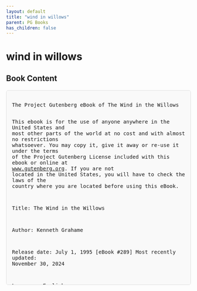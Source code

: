 ```yaml
---
layout: default
title: "wind in willows"
parent: PG Books
has_children: false
---
```



<style>
.image-gallery {
  display: flex;
  flex-wrap: wrap;
  justify-content: space-between;
  margin-bottom: 20px;
}

.image-row {
  display: flex;
  justify-content: flex-start;
  width: 100%;
  margin-bottom: 20px;
}

.image-item {
  width: 23%;
  margin-right: 2%;
  text-align: center;
}

.image-item:last-child {
  margin-right: 0;
}

.image-item img {
  width: 100%;
  height: auto;
  object-fit: cover;
  border-radius: 5px;
  box-shadow: 0 2px 4px rgba(0,0,0,0.1);
}

.image-item p {
  margin-top: 5px;
  font-size: 0.9em;
  color: #555;
}

.video-container {
  margin: 20px 0;
}

.book-content {
  max-height: 500px;
  overflow-y: auto;
  padding: 15px;
  border: 1px solid #ddd;
  border-radius: 5px;
  background-color: #f9f9f9;
  font-family: monospace;
  white-space: pre-wrap;
  margin-top: 20px;
}
</style>


# wind in willows


## Book Content

<div class="book-content">
﻿The Project Gutenberg eBook of The Wind in the Willows
    
This ebook is for the use of anyone anywhere in the United States and
most other parts of the world at no cost and with almost no restrictions
whatsoever. You may copy it, give it away or re-use it under the terms
of the Project Gutenberg License included with this ebook or online
at www.gutenberg.org. If you are not located in the United States,
you will have to check the laws of the country where you are located
before using this eBook.

Title: The Wind in the Willows

Author: Kenneth Grahame

Release date: July 1, 1995 [eBook #289]
                Most recently updated: November 30, 2024

Language: English

Credits: Mike Lough and David Widger


*** START OF THE PROJECT GUTENBERG EBOOK THE WIND IN THE WILLOWS ***

[Illustration]




The Wind in the Willows

by Kenneth Grahame

Author Of “The Golden Age,” “Dream Days,” Etc.


Contents

 CHAPTER I. THE RIVER BANK
 CHAPTER II. THE OPEN ROAD
 CHAPTER III. THE WILD WOOD
 CHAPTER IV. MR. BADGER
 CHAPTER V. DULCE DOMUM
 CHAPTER VI. MR. TOAD
 CHAPTER VII. THE PIPER AT THE GATES OF DAWN
 CHAPTER VIII. TOAD’S ADVENTURES
 CHAPTER IX. WAYFARERS ALL
 CHAPTER X. THE FURTHER ADVENTURES OF TOAD
 CHAPTER XI. “LIKE SUMMER TEMPESTS CAME HIS TEARS”
 CHAPTER XII. THE RETURN OF ULYSSES




I.
THE RIVER BANK


The Mole had been working very hard all the morning, spring-cleaning
his little home. First with brooms, then with dusters; then on ladders
and steps and chairs, with a brush and a pail of whitewash; till he had
dust in his throat and eyes, and splashes of whitewash all over his
black fur, and an aching back and weary arms. Spring was moving in the
air above and in the earth below and around him, penetrating even his
dark and lowly little house with its spirit of divine discontent and
longing. It was small wonder, then, that he suddenly flung down his
brush on the floor, said “Bother!” and “O blow!” and also “Hang
spring-cleaning!” and bolted out of the house without even waiting to
put on his coat. Something up above was calling him imperiously, and he
made for the steep little tunnel which answered in his case to the
gravelled carriage-drive owned by animals whose residences are nearer
to the sun and air. So he scraped and scratched and scrabbled and
scrooged and then he scrooged again and scrabbled and scratched and
scraped, working busily with his little paws and muttering to himself,
“Up we go! Up we go!” till at last, pop! his snout came out into the
sunlight, and he found himself rolling in the warm grass of a great
meadow.

“This is fine!” he said to himself. “This is better than whitewashing!”
The sunshine struck hot on his fur, soft breezes caressed his heated
brow, and after the seclusion of the cellarage he had lived in so long
the carol of happy birds fell on his dulled hearing almost like a
shout. Jumping off all his four legs at once, in the joy of living and
the delight of spring without its cleaning, he pursued his way across
the meadow till he reached the hedge on the further side.

“Hold up!” said an elderly rabbit at the gap. “Sixpence for the
privilege of passing by the private road!” He was bowled over in an
instant by the impatient and contemptuous Mole, who trotted along the
side of the hedge chaffing the other rabbits as they peeped hurriedly
from their holes to see what the row was about. “Onion-sauce!
Onion-sauce!” he remarked jeeringly, and was gone before they could
think of a thoroughly satisfactory reply. Then they all started
grumbling at each other. “How _stupid_ you are! Why didn’t you tell
him——” “Well, why didn’t _you_ say——” “You might have reminded him——”
and so on, in the usual way; but, of course, it was then much too late,
as is always the case.

It all seemed too good to be true. Hither and thither through the
meadows he rambled busily, along the hedgerows, across the copses,
finding everywhere birds building, flowers budding, leaves
thrusting—everything happy, and progressive, and occupied. And instead
of having an uneasy conscience pricking him and whispering “whitewash!”
he somehow could only feel how jolly it was to be the only idle dog
among all these busy citizens. After all, the best part of a holiday is
perhaps not so much to be resting yourself, as to see all the other
fellows busy working.

He thought his happiness was complete when, as he meandered aimlessly
along, suddenly he stood by the edge of a full-fed river. Never in his
life had he seen a river before—this sleek, sinuous, full-bodied
animal, chasing and chuckling, gripping things with a gurgle and
leaving them with a laugh, to fling itself on fresh playmates that
shook themselves free, and were caught and held again. All was a-shake
and a-shiver—glints and gleams and sparkles, rustle and swirl, chatter
and bubble. The Mole was bewitched, entranced, fascinated. By the side
of the river he trotted as one trots, when very small, by the side of a
man who holds one spell-bound by exciting stories; and when tired at
last, he sat on the bank, while the river still chattered on to him, a
babbling procession of the best stories in the world, sent from the
heart of the earth to be told at last to the insatiable sea.

As he sat on the grass and looked across the river, a dark hole in the
bank opposite, just above the water’s edge, caught his eye, and
dreamily he fell to considering what a nice snug dwelling-place it
would make for an animal with few wants and fond of a bijou riverside
residence, above flood level and remote from noise and dust. As he
gazed, something bright and small seemed to twinkle down in the heart
of it, vanished, then twinkled once more like a tiny star. But it could
hardly be a star in such an unlikely situation; and it was too
glittering and small for a glow-worm. Then, as he looked, it winked at
him, and so declared itself to be an eye; and a small face began
gradually to grow up round it, like a frame round a picture.

A brown little face, with whiskers.

A grave round face, with the same twinkle in its eye that had first
attracted his notice.

Small neat ears and thick silky hair.

It was the Water Rat!

Then the two animals stood and regarded each other cautiously.

“Hullo, Mole!” said the Water Rat.

“Hullo, Rat!” said the Mole.

“Would you like to come over?” enquired the Rat presently.

“Oh, its all very well to _talk_,” said the Mole, rather pettishly, he
being new to a river and riverside life and its ways.

The Rat said nothing, but stooped and unfastened a rope and hauled on
it; then lightly stepped into a little boat which the Mole had not
observed. It was painted blue outside and white within, and was just
the size for two animals; and the Mole’s whole heart went out to it at
once, even though he did not yet fully understand its uses.

The Rat sculled smartly across and made fast. Then he held up his
forepaw as the Mole stepped gingerly down. “Lean on that!” he said.
“Now then, step lively!” and the Mole to his surprise and rapture found
himself actually seated in the stern of a real boat.

“This has been a wonderful day!” said he, as the Rat shoved off and
took to the sculls again. “Do you know, I’ve never been in a boat
before in all my life.”

“What?” cried the Rat, open-mouthed: “Never been in a—you never—well
I—what have you been doing, then?”

“Is it so nice as all that?” asked the Mole shyly, though he was quite
prepared to believe it as he leant back in his seat and surveyed the
cushions, the oars, the rowlocks, and all the fascinating fittings, and
felt the boat sway lightly under him.

“Nice? It’s the _only_ thing,” said the Water Rat solemnly, as he leant
forward for his stroke. “Believe me, my young friend, there is
_nothing_—absolute nothing—half so much worth doing as simply messing
about in boats. Simply messing,” he went on dreamily:
“messing—about—in—boats; messing——”

“Look ahead, Rat!” cried the Mole suddenly.

It was too late. The boat struck the bank full tilt. The dreamer, the
joyous oarsman, lay on his back at the bottom of the boat, his heels in
the air.

“—about in boats—or _with_ boats,” the Rat went on composedly, picking
himself up with a pleasant laugh. “In or out of ’em, it doesn’t matter.
Nothing seems really to matter, that’s the charm of it. Whether you get
away, or whether you don’t; whether you arrive at your destination or
whether you reach somewhere else, or whether you never get anywhere at
all, you’re always busy, and you never do anything in particular; and
when you’ve done it there’s always something else to do, and you can do
it if you like, but you’d much better not. Look here! If you’ve really
nothing else on hand this morning, supposing we drop down the river
together, and have a long day of it?”

The Mole waggled his toes from sheer happiness, spread his chest with a
sigh of full contentment, and leaned back blissfully into the soft
cushions. “_What_ a day I’m having!” he said. “Let us start at once!”

“Hold hard a minute, then!” said the Rat. He looped the painter through
a ring in his landing-stage, climbed up into his hole above, and after
a short interval reappeared staggering under a fat, wicker
luncheon-basket.

“Shove that under your feet,” he observed to the Mole, as he passed it
down into the boat. Then he untied the painter and took the sculls
again.

“What’s inside it?” asked the Mole, wriggling with curiosity.

“There’s cold chicken inside it,” replied the Rat briefly; “
coldtonguecoldhamcoldbeefpickledgherkinssaladfrenchrollscresssandwiches
pottedme atgingerbeerlemonadesodawater——”

“O stop, stop,” cried the Mole in ecstacies: “This is too much!”

“Do you really think so?” enquired the Rat seriously. “It’s only what I
always take on these little excursions; and the other animals are
always telling me that I’m a mean beast and cut it _very_ fine!”

The Mole never heard a word he was saying. Absorbed in the new life he
was entering upon, intoxicated with the sparkle, the ripple, the scents
and the sounds and the sunlight...

[Content truncated for display]
</div>
